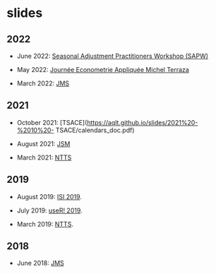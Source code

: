 # slides

## 2022

- June 2022: [Seasonal Adjustment Practitioners Workshop (SAPW)](https://aqlt.github.io/slides/2022%20-%2006%20-%20SAPW/Slides_AQLT.pdf)

- May 2022: [Journée Econometrie Appliquée Michel Terraza](https://aqlt.github.io/slides/2022%20-%2005%20-%20JEAMT/Slides_AQLT.pdf)

- March 2022: [JMS](https://aqlt.github.io/slides/2021%20-%2010%20-%20TSACE/calendars_doc.pdf)

## 2021

- October 2021: [TSACE](https://aqlt.github.io/slides/2021%20-%2010%20- TSACE/calendars_doc.pdf)

- August 2021: [JSM](https://aqlt.github.io/slides/2021%20-%2008%20-%20JSM/Slides_AQLT.pdf)

- March 2021: [NTTS](https://aqlt.github.io/slides/2021%20-%2003%20-%20NTTS/Slides.pdf)

## 2019

- August 2019: [ISI 2019](https://aqlt.github.io/slides/2019%20-%2008%20-%20ISI%202019/rjdemetra.pdf).

- July 2019: [useR! 2019](https://aqlt.github.io/slides/2019%20-%2007%20-%20useR!%202019/rjdemetra.pdf).

- March 2019: [NTTS](https://aqlt.github.io/slides/2019%20-%2003%20-%20NTTS/rjdemetra.pdf).

## 2018

- June 2018: [JMS](https://aqlt.github.io/slides/2018%20-%2006%20-%20JMS/S05_1_PRESENTATION_QUARTIERLATENTE_JMS2018.pdf)


